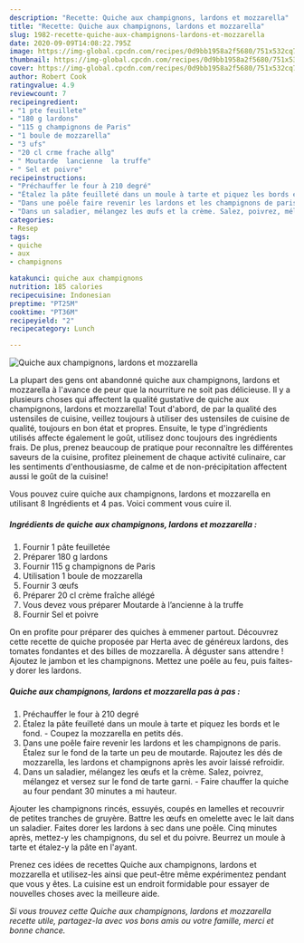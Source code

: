 ```yaml
---
description: "Recette: Quiche aux champignons, lardons et mozzarella"
title: "Recette: Quiche aux champignons, lardons et mozzarella"
slug: 1982-recette-quiche-aux-champignons-lardons-et-mozzarella
date: 2020-09-09T14:08:22.795Z
image: https://img-global.cpcdn.com/recipes/0d9bb1958a2f5680/751x532cq70/quiche-aux-champignons-lardons-et-mozzarella-photo-principale-de-la-recette.jpg
thumbnail: https://img-global.cpcdn.com/recipes/0d9bb1958a2f5680/751x532cq70/quiche-aux-champignons-lardons-et-mozzarella-photo-principale-de-la-recette.jpg
cover: https://img-global.cpcdn.com/recipes/0d9bb1958a2f5680/751x532cq70/quiche-aux-champignons-lardons-et-mozzarella-photo-principale-de-la-recette.jpg
author: Robert Cook
ratingvalue: 4.9
reviewcount: 7
recipeingredient:
- "1 pte feuillete"
- "180 g lardons"
- "115 g champignons de Paris"
- "1 boule de mozzarella"
- "3 ufs"
- "20 cl crme frache allg"
- " Moutarde  lancienne  la truffe"
- " Sel et poivre"
recipeinstructions:
- "Préchauffer le four à 210 degré"
- "Étalez la pâte feuilleté dans un moule à tarte et piquez les bords et le fond. Coupez la mozzarella en petits dés."
- "Dans une poêle faire revenir les lardons et les champignons de paris. Étalez sur le fond de la tarte un peu de moutarde. Rajoutez les dés de mozzarella, les lardons et champignons après les avoir laissé refroidir."
- "Dans un saladier, mélangez les œufs et la crème. Salez, poivrez, mélangez et versez sur le fond de tarte garni. Faire chauffer la quiche au four pendant 30 minutes a mi hauteur."
categories:
- Resep
tags:
- quiche
- aux
- champignons

katakunci: quiche aux champignons 
nutrition: 185 calories
recipecuisine: Indonesian
preptime: "PT25M"
cooktime: "PT36M"
recipeyield: "2"
recipecategory: Lunch

---
```



![Quiche aux champignons, lardons et mozzarella](https://img-global.cpcdn.com/recipes/0d9bb1958a2f5680/751x532cq70/quiche-aux-champignons-lardons-et-mozzarella-photo-principale-de-la-recette.jpg)

La plupart des gens ont abandonné quiche aux champignons, lardons et mozzarella à l'avance de peur que la nourriture ne soit pas délicieuse. Il y a plusieurs choses qui affectent la qualité gustative de quiche aux champignons, lardons et mozzarella! Tout d'abord, de par la qualité des ustensiles de cuisine, veillez toujours à utiliser des ustensiles de cuisine de qualité, toujours en bon état et propres. Ensuite, le type d'ingrédients utilisés affecte également le goût, utilisez donc toujours des ingrédients frais. De plus, prenez beaucoup de pratique pour reconnaître les différentes saveurs de la cuisine, profitez pleinement de chaque activité culinaire, car les sentiments d'enthousiasme, de calme et de non-précipitation affectent aussi le goût de la cuisine!

<!--inarticleads1-->

Vous pouvez cuire quiche aux champignons, lardons et mozzarella en utilisant 8 Ingrédients et 4 pas. Voici comment vous cuire il.

##### Ingrédients de quiche aux champignons, lardons et mozzarella :

1. Fournir 1 pâte feuilletée
1. Préparer 180 g lardons
1. Fournir 115 g champignons de Paris
1. Utilisation 1 boule de mozzarella
1. Fournir 3 œufs
1. Préparer 20 cl crème fraîche allégé
1. Vous devez vous préparer  Moutarde à l’ancienne à la truffe
1. Fournir  Sel et poivre


On en profite pour préparer des quiches à emmener partout. Découvrez cette recette de quiche proposée par Herta avec de généreux lardons, des tomates fondantes et des billes de mozzarella. À déguster sans attendre ! Ajoutez le jambon et les champignons. Mettez une poêle au feu, puis faites-y dorer les lardons. 

<!--inarticleads2-->

##### Quiche aux champignons, lardons et mozzarella pas à pas :

1. Préchauffer le four à 210 degré
1. Étalez la pâte feuilleté dans un moule à tarte et piquez les bords et le fond. - Coupez la mozzarella en petits dés.
1. Dans une poêle faire revenir les lardons et les champignons de paris. Étalez sur le fond de la tarte un peu de moutarde. Rajoutez les dés de mozzarella, les lardons et champignons après les avoir laissé refroidir.
1. Dans un saladier, mélangez les œufs et la crème. Salez, poivrez, mélangez et versez sur le fond de tarte garni. - Faire chauffer la quiche au four pendant 30 minutes a mi hauteur.


Ajouter les champignons rincés, essuyés, coupés en lamelles et recouvrir de petites tranches de gruyère. Battre les œufs en omelette avec le lait dans un saladier. Faites dorer les lardons à sec dans une poêle. Cinq minutes après, mettez-y les champignons, du sel et du poivre. Beurrez un moule à tarte et étalez-y la pâte en l&#39;ayant. 

<!--inarticleads1-->

<p>
Prenez ces idées de recettes Quiche aux champignons, lardons et mozzarella et utilisez-les ainsi que peut-être même expérimentez pendant que vous y êtes. La cuisine est un endroit formidable pour essayer de nouvelles choses avec la meilleure aide.
</p>

<p>
<i>Si vous trouvez cette Quiche aux champignons, lardons et mozzarella recette utile, partagez-la avec vos bons amis ou votre famille, merci et bonne chance.</i>
</p>
